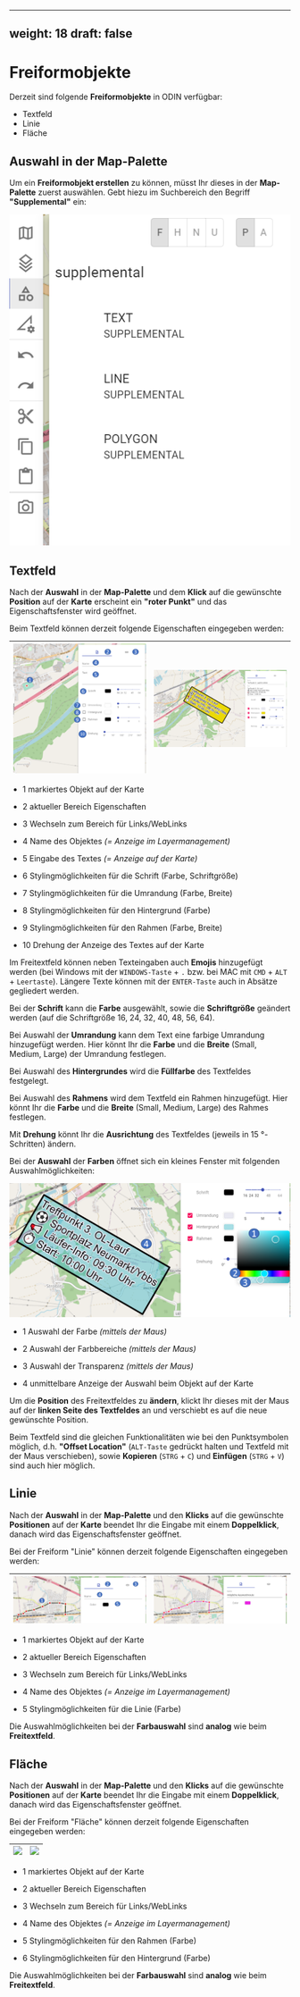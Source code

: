 ---
weight: 18
draft: false
---


# **Freiformobjekte**



Derzeit sind folgende **Freiformobjekte** in ODIN verfügbar:

- Textfeld
- Linie
- Fläche



## **Auswahl in der Map-Palette**



Um ein **Freiformobjekt erstellen** zu können, müsst Ihr dieses in der **Map-Palette** zuerst auswählen. Gebt hiezu im Suchbereich den Begriff **"Supplemental"** ein:



![](images/Auswahl_MapPalette.png)





## **Textfeld**



Nach der **Auswahl** in der **Map-Palette** und dem **Klick** auf die gewünschte **Position** auf der **Karte** erscheint ein **"roter Punkt"** und das Eigenschaftsfenster wird geöffnet.



Beim Textfeld können derzeit folgende Eigenschaften eingegeben werden:

| ![](images/Textfeld_1.png) | ![](images/Textfeld_2.png) |
| -------------------------- | -------------------------- |

- <span class="blue">1</span> markiertes Objekt auf der Karte

- <span class="blue">2</span> aktueller Bereich Eigenschaften

- <span class="blue">3</span> Wechseln zum Bereich für Links/WebLinks

- <span class="blue">4</span> Name des Objektes *(= Anzeige im Layermanagement)*

- <span class="blue">5</span> Eingabe des Textes *(= Anzeige auf der Karte)*

- <span class="blue">6</span> Stylingmöglichkeiten für die Schrift (Farbe, Schriftgröße)

- <span class="blue">7</span> Stylingmöglichkeiten für die Umrandung (Farbe, Breite)

- <span class="blue">8</span> Stylingmöglichkeiten für den Hintergrund (Farbe)

- <span class="blue">9</span> Stylingmöglichkeiten für den Rahmen (Farbe, Breite)

- <span class="blue">10</span> Drehung der Anzeige des Textes auf der Karte



Im Freitextfeld können neben Texteingaben auch **Emojis** hinzugefügt werden (bei Windows mit der `WINDOWS-Taste` + `.` bzw. bei MAC mit `CMD` + `ALT` + `Leertaste`). Längere Texte können mit der `ENTER-Taste`  auch in Absätze gegliedert werden.

Bei der **Schrift** kann die **Farbe** ausgewählt, sowie die **Schriftgröße** geändert werden (auf die Schriftgröße 16, 24, 32, 40, 48, 56, 64).

Bei Auswahl der **Umrandung** kann dem Text eine farbige Umrandung hinzugefügt werden. Hier könnt Ihr die **Farbe** und die **Breite** (Small, Medium, Large) der Umrandung festlegen.

Bei Auswahl des **Hintergrundes** wird die **Füllfarbe** des Textfeldes festgelegt.

Bei Auswahl des **Rahmens** wird dem Textfeld ein Rahmen hinzugefügt.  Hier könnt Ihr die **Farbe** und die **Breite** (Small, Medium, Large) des Rahmes festlegen.

Mit **Drehung** könnt Ihr die **Ausrichtung** des Textfeldes (jeweils in 15 °-Schritten) ändern.



Bei der **Auswahl** der **Farben** öffnet sich ein kleines Fenster mit folgenden Auswahlmöglichkeiten:

![](images/Textfeld_3.png)

- <span class="blue">1</span> Auswahl der Farbe *(mittels der Maus)*

- <span class="blue">2</span> Auswahl der Farbbereiche *(mittels der Maus)*

- <span class="blue">3</span> Auswahl der Transparenz *(mittels der Maus)*

- <span class="blue">4</span> unmittelbare Anzeige der Auswahl beim Objekt auf der Karte



Um die **Position** des Freitextfeldes zu **ändern**, klickt Ihr dieses mit der Maus auf der **linken Seite des Textfeldes** an und verschiebt es auf die neue gewünschte Position.

Beim Textfeld sind die gleichen Funktionalitäten wie bei den Punktsymbolen möglich, d.h.  **"Offset Location"** (`ALT-Taste` gedrückt halten und Textfeld mit der Maus verschieben), sowie **Kopieren** (`STRG` + `C`) und **Einfügen** (`STRG` + `V`) sind auch hier möglich.





## **Linie**



Nach der **Auswahl** in der **Map-Palette** und den **Klicks** auf die gewünschte **Positionen** auf der **Karte** beendet Ihr die Eingabe mit einem **Doppelklick**, danach wird das Eigenschaftsfenster geöffnet.



Bei der Freiform "Linie" können derzeit folgende Eigenschaften eingegeben werden:

| ![](images/Freiform_Linie_1.png) | ![](images/Freiform_Linie_2.png) |
| -------------------------------- | -------------------------------- |

- <span class="blue">1</span> markiertes Objekt auf der Karte

- <span class="blue">2</span> aktueller Bereich Eigenschaften

- <span class="blue">3</span> Wechseln zum Bereich für Links/WebLinks

- <span class="blue">4</span> Name des Objektes *(= Anzeige im Layermanagement)*

- <span class="blue">5</span> Stylingmöglichkeiten für die Linie (Farbe)



Die Auswahlmöglichkeiten bei der **Farbauswahl** sind **analog** wie beim **Freitextfeld**.





## **Fläche**



Nach der **Auswahl** in der **Map-Palette** und den **Klicks** auf die gewünschte **Positionen** auf der **Karte** beendet Ihr die Eingabe mit einem **Doppelklick**, danach wird das Eigenschaftsfenster geöffnet.



Bei der Freiform "Fläche" können derzeit folgende Eigenschaften eingegeben werden:

| ![](images/Freiform_Fläche_1.png) | ![](images/Freiform_Fläche_2.png) |
| --------------------------------- | --------------------------------- |

- <span class="blue">1</span> markiertes Objekt auf der Karte

- <span class="blue">2</span> aktueller Bereich Eigenschaften

- <span class="blue">3</span> Wechseln zum Bereich für Links/WebLinks

- <span class="blue">4</span> Name des Objektes *(= Anzeige im Layermanagement)*

- <span class="blue">5</span> Stylingmöglichkeiten  für den Rahmen (Farbe)

- <span class="blue">6</span> Stylingmöglichkeiten für den Hintergrund (Farbe)



Die Auswahlmöglichkeiten bei der **Farbauswahl** sind **analog** wie beim **Freitextfeld**.

